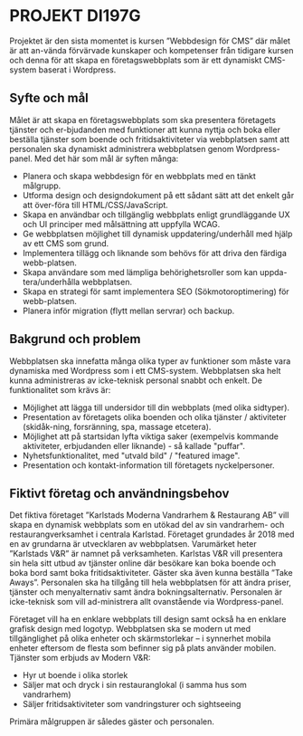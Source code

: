 # PROJEKT DI197G

Projektet är den sista momentet is kursen ”Webbdesign för CMS” där målet är att an-vända förvärvade kunskaper och kompetenser från tidigare kursen och denna för att skapa en företagswebbplats som är ett dynamiskt CMS-system baserat i Wordpress.

##	Syfte och mål
Målet är att skapa en företagswebbplats som ska presentera företagets tjänster och er-bjudanden med funktioner att kunna nyttja och boka eller beställa tjänster som boende och fritidsaktiviteter via webbplatsen samt att personalen ska dynamiskt administrera webbplatsen genom Wordpress-panel. Med det här som mål är syften många:

* Planera och skapa webbdesign för en webbplats med en tänkt målgrupp.
* Utforma design och designdokument på ett sådant sätt att det enkelt går att över-föra till HTML/CSS/JavaScript.
* Skapa en användbar och tillgänglig webbplats enligt grundläggande UX och UI principer med målsättning att uppfylla WCAG.
* Ge webbplatsen möjlighet till dynamisk uppdatering/underhåll med hjälp av ett CMS som grund.
* Implementera tillägg och liknande som behövs för att driva den färdiga webb-platsen.
* Skapa användare som med lämpliga behörighetsroller som kan uppda-tera/underhålla webbplatsen.
* Skapa en strategi för samt implementera SEO (Sökmotoroptimering) för webb-platsen.
* Planera inför migration (flytt mellan servrar) och backup.

##	Bakgrund och problem
Webbplatsen ska innefatta många olika typer av funktioner som måste vara dynamiska med Wordpress som i ett CMS-system. Webbplatsen ska helt kunna administreras av icke-teknisk personal snabbt och enkelt. De funktionalitet som krävs är:

* Möjlighet att lägga till undersidor till din webbplats (med olika sidtyper).
* Presentation av företagets olika boenden och olika tjänster / aktiviteter (skidåk-ning, forsränning, spa, massage etcetera).
* Möjlighet att på startsidan lyfta viktiga saker (exempelvis kommande aktiviteter, erbjudanden eller liknande) - så kallade "puffar".
* Nyhetsfunktionalitet, med "utvald bild" / "featured image".
* Presentation och kontakt-information till företagets nyckelpersoner.

## Fiktivt företag och användningsbehov
Det fiktiva företaget ”Karlstads Moderna Vandrarhem & Restaurang AB” vill skapa en dynamisk webbplats som en utökad del av sin vandrarhem- och restaurangverksamhet i centrala Karlstad. Företaget grundades år 2018 med en av grundarna är utvecklaren av webbplatsen. Varumärket heter ”Karlstads V&R” är namnet på verksamheten.
Karlstas V&R vill presentera sin hela sitt utbud av tjänster online där besökare kan boka boende och boka bord samt boka fritidsaktiviteter. Gäster ska även kunna beställa ”Take Aways”. Personalen ska ha tillgång till hela webbplatsen för att ändra priser, tjänster och menyalternativ samt ändra bokningsalternativ. Personalen är icke-teknisk som vill ad-ministrera allt ovanstående via Wordpress-panel. 

Företaget vill ha en enklare webbplats till design samt också ha en enklare grafisk design med logotyp. Webbplatsen ska se modern ut med tillgänglighet på olika enheter och skärmstorlekar – i synnerhet mobila enheter eftersom de flesta som befinner sig på plats använder mobilen.
Tjänster som erbjuds av Modern V&R:
* Hyr ut boende i olika storlek
* Säljer mat och dryck i sin restauranglokal (i samma hus som vandrarhem)
* Säljer fritidsaktiviteter som vandringsturer och sightseeing

Primära målgruppen är således gäster och personalen.